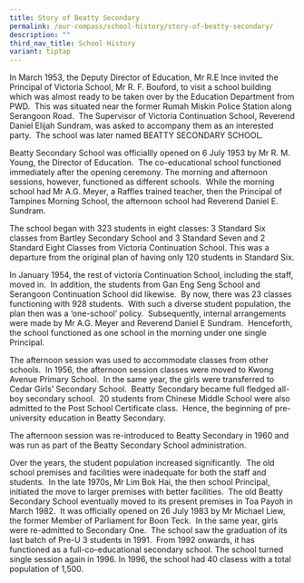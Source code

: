 ```yaml
---
title: Story of Beatty Secondary
permalink: /our-compass/school-history/story-of-beatty-secondary/
description: ""
third_nav_title: School History
variant: tiptap
---
```

<p>In March 1953, the Deputy Director of Education, Mr R.E Ince invited the
Principal of Victoria School, Mr R. F. Bouford, to visit a school building
which was almost ready to be taken over by the Education Department from
PWD.&nbsp; This was situated near the former Rumah Miskin Police Station
along Serangoon Road.&nbsp; The Supervisor of Victoria Continuation School,
Reverend Daniel Elijah Sundram, was asked to accompany them as an interested
party.&nbsp; The school was later named BEATTY SECONDARY SCHOOL.</p>
<p>Beatty Secondary School was officiallly opened on 6 July 1953 by Mr R.
M. Young, the Director of Education.&nbsp; The co-educational school functioned
immediately after the opening ceremony. The morning and afternoon sessions,
however, functioned as different schools.&nbsp; While the morning school
had Mr A.G. Meyer, a Raffles trained teacher, then the Principal of Tampines
Morning School, the afternoon school had Reverend Daniel E. Sundram.</p>
<p>The school began with 323 students in eight classes: 3 Standard Six classes
from Bartley Secondary School and 3 Standard Seven and 2 Standard Eight
Classes from Victoria Continuation School. This was a departure from the
original plan of having only 120 students in Standard Six.</p>
<p>In January 1954, the rest of victoria Continuation School, including the
staff, moved in.&nbsp; In addition, the students from Gan Eng Seng School
and Serangoon Continuation School did likewise.&nbsp; By now, there was
23 classes functioning with 928 students.&nbsp; With such a diverse student
population, the plan then was a ‘one-school’ policy.&nbsp; Subsequently,
internal arrangements were made by Mr A.G. Meyer and Reverend Daniel E
Sundram.&nbsp; Henceforth, the school functioned as one school in the morning
under one single Principal.</p>
<p>The afternoon session was used to accommodate classes from other schools.&nbsp;
In 1956, the afternoon session classes were moved to Kwong Avenue Primary
School.&nbsp; In the same year, the girls were transferred to Cedar Girls’
Secondary School.&nbsp; Beatty Secondary became full fledged all-boy secondary
school.&nbsp; 20 students from Chinese Middle School were also admitted
to the Post School Certificate class.&nbsp; Hence, the beginning of pre-university
education in Beatty Secondary.</p>
<p>The afternoon session was re-introduced to Beatty Secondary in 1960 and
was run as part of the Beatty Secondary School administration.</p>
<p>Over the years, the student population increased significantly.&nbsp;
The old school premises and facilities were inadequate for both the staff
and students.&nbsp; In the late 1970s, Mr Lim Bok Hai, the then school
Principal, initiated the move to larger premises with better facilities.&nbsp;
The old Beatty Secondary School eventually moved to its present premises
in Toa Payoh in March 1982.&nbsp; It was officially opened on 26 July 1983
by Mr Michael Liew, the former Member of Parliament for Boon Teck.&nbsp;
In the same year, girls were re-admitted to Secondary One.&nbsp; The school
saw the graduation of its last batch of Pre-U 3 students in 1991.&nbsp;
From 1992 onwards, it has functioned as a full-co-educational secondary
school. The school turned single session again in 1996. In 1996, the school
had 40 clasess with a total population of 1,500.</p>